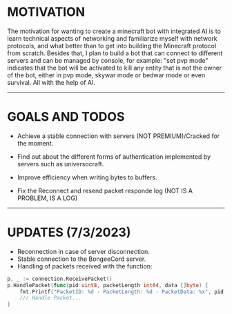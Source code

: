 # MOTIVATION
The motivation for wanting to create a minecraft bot with integrated AI is to learn technical aspects of networking and familiarize myself with network protocols, and what better than to get into building the Minecraft protocol from scratch.
Besides that, I plan to build a bot that can connect to different servers and can be managed by console, for example: "set pvp mode" indicates that the bot will be activated to kill any entity that is not the owner of the bot, either in pvp mode, skywar mode or bedwar mode or even survival. All with the help of AI.

-----
# GOALS AND TODOS
- Achieve a stable connection with servers (NOT PREMIUM)/Cracked for the moment.
  
- Find out about the different forms of authentication implemented by servers such as universocraft.

- Improve efficiency when writing bytes to buffers.

- Fix the Reconnect and resend packet responde log (NOT IS A PROBLEM, IS A LOG)
------


# UPDATES (7/3/2023)
- Reconnection in case of server disconnection.
- Stable connection to the BongeeCord server.
- Handling of packets received with the function: 
```go
p, _ := connection.ReceivePacket()
p.HandlePacket(func(pid uint8, packetLength int64, data []byte) {
	fmt.Printf("PacketID: %d - PacketLength: %d - PacketData: %x", pid, packetLength, data))
    /// Handle Packet...
}
```
